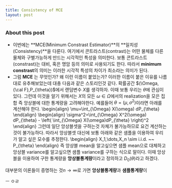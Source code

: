 ```yaml
---
title: Consistency of MCE
layout: post 
---
```


### About this post
- 이번에는 **MCE(Minimum Constrast Estimator)**의 **일치성(Consistency)**을 다룬다. 여기에서 콘트라스트(contrast)는 어떤 물체를 다른 물체와 구별가능하게 만드는 시각적인 특성을 의미한다. 보통 콘트라스트(constrast)는 대비, 혹은 명암 등의 의미로 사용되기도 한다. 따라서 **minimum constrast**의 의미는 이러한 시각적 특성의 차이가 최소라는 의미가 된다. 
- 그럼 **MCE** 는 무엇인가? 왜 이런 이름이 붙었는가? 이러한 이름이 붙은 이유를 나름대로 유추해보았는데 대충 다음과 같은 스토리인것 같다. 확률공간 $(\Omega,{\cal F},P_{\theta})$에서 랜덤변수 $X$를 생각하자. 이때 보통 우리는 $\theta$에 관심이 있다. 그런데 이것을 알기 위해서는 $X$의 모든 $\omega \in \Omega$에서의 realization을 모은 집합 즉 앙상블에 대한 통계량을 고려해야한다. 예를들어 $\theta=(\mu,\sigma^2)$이라면 아래를 계산해야 한다. 
\begin{align}
\mu=\int_{\Omega} X(\omega) dP_{\theta} 
\end{align}
\begin{align}
\sigma^2=\int_{\Omega} X^2(\omega) dP_{\theta} - \left( \int_{\Omega} X(\omega)dP_{\theta} \right)^2
\end{align}
그런데 일단 앙상블셋을 구하는것 자체가 불가능하므로 요건 계산하는것이 불가능하다. 따라서 앙상블셋 대신에 보통 아래와 같은 샘플을 이용하여 우리가 알고 싶은 모수를 추정한다. 
\begin{align}
X_1,\dots,X_n \sim i.i.d. ~~ P_{\theta}
\end{align}
즉 앙상블 mean을 알고싶으면 샘플 mean으로 대체하고 앙상블 variance를 알고싶으면 샘플 variance를 구하는 식으로 말이다. 이때 앙상블을 이용하여 구한 통계량을 **앙상블통계량**이라고 정의하고 $D_0(\theta)$라고 하겠다. 

대부분의 이론들이 증명하는 것$n \rightarrow \infty$로 가면 **앙상블통계량**과 **샘플통계량**이 

ㅡ ㅇㄹ
